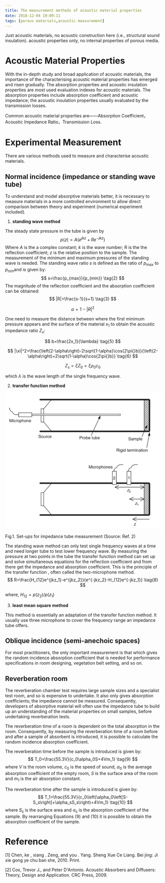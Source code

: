 ```yaml
---
title: The measurement methods of acoustic material properties
date: 2018-12-04 19:09:11
tags: [porous materials,acoustic measurement] 
---
```


Just acoustic materials, no acoustic construction here (i.e., structural sound insulation). acoustic properties only, no internal properties of porous media.

<!--more-->

# Acoustic Material Properties

With the in-depth study and broad application of acoustic materials, the importance of the characterising acoustic material properties has emerged and risen gradually. The absorption properties and acoustic insulation properties are most used evaluation indexes for acoustic materials. The absorption properties include absorption coefficient and acoustic impedance; the acoustic insulation properties usually evaluated by the transmission losses.

Common acoustic material properties are——Absorption Coefficient， Acoustic Impedance Ratio，Transmission Loss.

# Experimental Measurement

There are various methods used to measure and characterise acoustic materials.

## Normal incidence (impedance or standing wave tube)

To understand and model absorptive materials better, it is necessary to measure materials in a more controlled environment to allow direct comparison between theory and experiment (numerical experiment included). 

1. **standing wave method**

The steady state pressure in the tube is given by
$$
p(z)=A\left(e^{jkz}+Re^{-jkz}\right)
\tag{1}
$$
Where $A$ is the a complex constant; $k$ is the wave number; R is the the reflection coefficient; $z$ is the relative position to the sample. The measurement of the minimum and maximum pressures of the standing wave is needed. The standing wave ratio $s$ is defined as the ratio of $p_{max}$ to $p_{min}​$ and is given by:
$$
s=\frac{p_{max}}{p_{min}}
\tag{2}
$$
The magnitude of the reflection coefficient and the absorption coefficient can be obtained:
$$
|R|=\frac{s-1}{s+1}
\tag{3}
$$

$$
\alpha{}=1-|R|^2
\tag{4}
$$

One need to measure the distance between where the first minimum pressure appears and the surface of the material $x_1$ to obtain the  acoustic impedance ratio $Z_s$:

$$
b=\frac{2x_1}{\lambda}
\tag{5}
$$

$$
|\xi|^2=\frac{\left(2-\alpha\right)-2\sqrt{1-\alpha}\cos{2\pi{}b}}{\left(2-\alpha\right)+2\sqrt{1-\alpha}\cos{2\pi{}b}}
\tag{6}
$$

$$
Z_s=\xi{}Z_0=\xi{}\rho_{0}c_0
\tag{7}
$$

which $\lambda​$ is the wave length of the single frequency wave.

2. **transfer function method**

 ![ImpedanceTube](/imgs/ImpedanceTube.png)

Fig.1. Set-ups for impedance tube measurement (Source: Ref. 2)

The standing wave method can only test single frequency waves at a time and need longer tube to test lower frequency wave. By measuring the pressure at two points in the tube the transfer function method can set up and solve simultaneous equations for the reflection coefficient and from there get the impedance and absorption coefficient. This is the principle of the transfer function , often called the two-microphone method.
$$
R=\frac{H_{12}e^{jkz_1}-e^{jkz_2}}{e^{-jkz_2}-H_{12}e^{-jkz_1}}
\tag{8}
$$

where, $H_{12}=p(z_2)/p(z_1)​$ 

3. **least mean square method**

This method is essentially an adaptation of the transfer function method. It usually use three microphone to cover the frequency range an impedance tube offers. 

## Oblique incidence (semi-anechoic spaces)

For most practitioners, the only important measurement is that which gives the random incidence absorption coefficient that is needed for performance specifications in room designing, vegetation belt setting, and so on.

## Reverberation room

The reverberation chamber test requires large sample sizes and a specialist test room, and so is expensive to undertake. It also only gives absorption coefficients; the impedance cannot be measured. Consequently, developers of absorptive material will often use the impedance tube to build up an understanding of the material properties on small samples, before undertaking reverberation tests.

The reverberation time of a room is dependent on the total absorption in the room. Consequently, by measuring the reverberation time of a room before and after a sample of absorbent is introduced, it is possible to calculate the random incidence absorption coefficient.

The reverberation time before the sample is introduced is given by:
$$
T_0=\frac{55.3V}{c_0\alpha_0S+4Vm_1}
\tag{9}
$$
where $V$ is the room volume, $c_0$ is the speed of sound, $\alpha_0$ is the average absorption coefficient of the empty room, $S$ is the surface area of the room and $m_1$ is the air absorption constant.

The reverberation time after the sample is introduced is given by:
$$
T_1=\frac{55.3V}{c_0\left(\alpha_0\left[S-S_s\right]+\alpha_sS_s\right)+4Vm_1}
\tag{10}
$$
where $S_s$ is the surface area and $\alpha_s$ is the absorption coefficient of the sample. By rearranging Equations $(9)$ and $(10)$ it is possible to obtain the absorption coefficient of the sample.

# Reference

[1] Chen, ke , xiang . Zeng, and you . Yang. Sheng Xue Ce Liang. Bei jing: Ji xie gong ye chu ban she, 2010. Print.

[2] Cox, Trevor J., and Peter D'Antonio. Acoustic Absorbers and Diffusers: Theory, Design and Application. CRC Press, 2009.